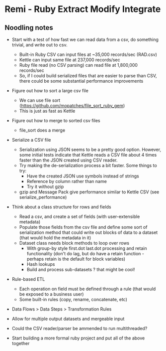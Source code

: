# Remi - Ruby Extract Modify Integrate

## Noodling notes

* Start with a test of how fast we can read data from a csv, do
  something trivial, and write out to csv.
  * Built-in Ruby CSV can input files at ~35,000 records/sec (RAD.csv)
  * Kettle can input same file at 237,000 records/sec
  * Ruby file read (no CSV parsing) can read file at 1,800,000 records/sec
  * So, if I could build serialized files that are easier to parse than
    CSV, there could be some substantial performance improvements
	

* Figure out how to sort a large csv file
  * We can use file sort (https://github.com/mopatches/file_sort_ruby_gem)
  * This is just as fast as Kettle
  

* Figure out how to merge to sorted csv files
  * file_sort does a merge

* Serialize a CSV file
  * Serialization using JSON seems to be a pretty good option.  However, some
	initial tests indicate that Kettle reads a CSV file about 4 times
	faster than the JSON created using CSV reader.
  * Try making the de-serialization process a bit faster.  Some things to try:
	* Have the created JSON use symbols instead of strings
	* Reference by column rather than name
	* Try it without gzip
  * gzip and Message Pack give performance similar to Kettle CSV
    (see serialize_performance)

* Think about a class structure for rows and fields
  * Read a csv, and create a set of fields (with user-extensible metadata)
  * Populate those fields from the csv file and define some sort of
    serialization method that could write out blocks of data to a dataset
	(that would hold the metadata in it)
  * Dataset class needs block methods to loop over rows
    * With group-by style first.dot last.dot processing and retain functionality
	  (don't do lag, but do have a retain function - perhaps retain is the default
	  for block variables)
    * Hash lookups
	* Build and process sub-datasets ?  that might be cool!

* Rule-based ETL
  * Each operation on field must be defined through a rule (that would be
  exposed to a business user)
  * Some built-in rules (copy, rename, concatenate, etc)

* Data Flows > Data Steps > Transformation Rules

* Allow for multiple output datasets and mergeable input
  
* Could the CSV reader/parser be ammended to run multithreaded?

* Start building a more formal ruby project and put all of the above together

